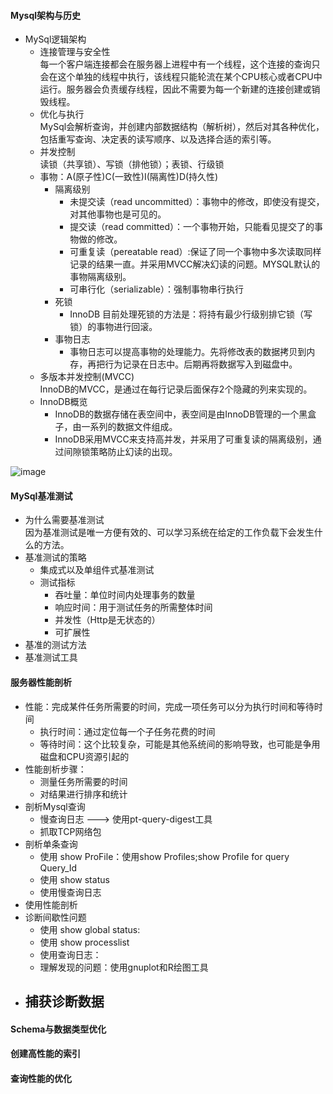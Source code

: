 #### Mysql架构与历史
- MySql逻辑架构
    - 连接管理与安全性<br>
        每一个客户端连接都会在服务器上进程中有一个线程，这个连接的查询只会在这个单独的线程中执行，该线程只能轮流在某个CPU核心或者CPU中运行。服务器会负责缓存线程，因此不需要为每一个新建的连接创建或销毁线程。
    - 优化与执行<br>
        MySql会解析查询，并创建内部数据结构（解析树），然后对其各种优化，包括重写查询、决定表的读写顺序、以及选择合适的索引等。
    - 并发控制<br>
        读锁（共享锁）、写锁（排他锁）；表锁、行级锁
    - 事物：A(原子性)C(一致性)I(隔离性)D(持久性)<br>  
        - 隔离级别<br/>
            - 未提交读（read uncommitted）：事物中的修改，即使没有提交，对其他事物也是可见的。
            - 提交读（read committed）：一个事物开始，只能看见提交了的事物做的修改。
            - 可重复读（pereatable read）:保证了同一个事物中多次读取同样记录的结果一直。并采用MVCC解决幻读的问题。MYSQL默认的事物隔离级别。
            - 可串行化（serializable）：强制事物串行执行 
        - 死锁<br/>
            - InnoDB 目前处理死锁的方法是：将持有最少行级别排它锁（写锁）的事物进行回滚。
        - 事物日志<br/>
            - 事物日志可以提高事物的处理能力。先将修改表的数据拷贝到内存，再把行为记录在日志中。后期再将数据写入到磁盘中。 
    - 多版本并发控制(MVCC)<br/>
        InnoDB的MVCC，是通过在每行记录后面保存2个隐藏的列来实现的。
    - InnoDB概览
        - InnoDB的数据存储在表空间中，表空间是由InnoDB管理的一个黑盒子，由一系列的数据文件组成。
        - InnoDB采用MVCC来支持高并发，并采用了可重复读的隔离级别，通过间隙锁策略防止幻读的出现。
               
    

![image](https://github.com/ButBueatiful/dotvim/raw/master/screenshots/v)




#### MySql基准测试
- 为什么需要基准测试<br/>
    因为基准测试是唯一方便有效的、可以学习系统在给定的工作负载下会发生什么的方法。
- 基准测试的策略<br/>
    - 集成式以及单组件式基准测试
    - 测试指标<br/>
        - 吞吐量：单位时间内处理事务的数量
        - 响应时间：用于测试任务的所需整体时间
        - 并发性（Http是无状态的）
        - 可扩展性
- 基准的测试方法<br/>
- 基准测试工具<br/>

    
   
 
#### 服务器性能剖析
- 性能：完成某件任务所需要的时间，完成一项任务可以分为执行时间和等待时间
    - 执行时间：通过定位每一个子任务花费的时间
    - 等待时间：这个比较复杂，可能是其他系统间的影响导致，也可能是争用磁盘和CPU资源引起的
- 性能剖析步骤：
    - 测量任务所需要的时间
    - 对结果进行排序和统计
- 剖析Mysql查询
    - 慢查询日志 ---> 使用pt-query-digest工具
    - 抓取TCP网络包
- 剖析单条查询
    - 使用 show ProFile：使用show Profiles;show Profile for query Query_Id
    - 使用 show status
    - 使用慢查询日志
- 使用性能剖析
- 诊断间歇性问题
    - 使用 show global status:
    - 使用 show processlist
    - 使用查询日志：
    - 理解发现的问题：使用gnuplot和R绘图工具
- 捕获诊断数据
    - 



#### Schema与数据类型优化

#### 创建高性能的索引

#### 查询性能的优化

#### 